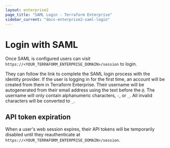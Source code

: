 ```yaml
---
layout: enterprise2
page_title: "SAML Login - Terraform Enterprise"
sidebar_current: "docs-enterprise2-saml-login"
---
```


# Login with SAML

Once SAML is configured users can visit `https://<YOUR_TERRAFORM_ENTERPRISE_DOMAIN>/session` to login.

They can follow the link to complete the SAML login process with the identity provider. If the user is logging in for the first time, an account will be created from them in Terraform Enterprise. Their username will be autogenerated from their email address using the text before the `@`. The username will only contain alphanumeric characters, `-`, or `_`. All invalid characters will be converted to `_`.

## API token expiration

When a user's web session expires, their API tokens will be temporarily disabled until they reauthenticate at `https://<YOUR_TERRAFORM_ENTERPRISE_DOMAIN>/session`.
